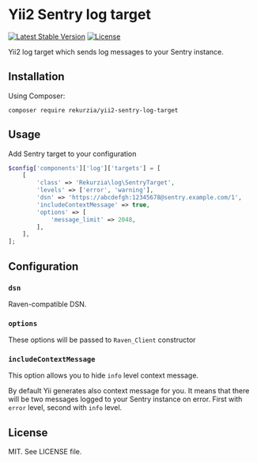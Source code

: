 # Yii2 Sentry log target

[![Latest Stable Version](https://poser.pugx.org/rekurzia/yii2-sentry-log-target/v/stable)](https://github.com/rekurzia/yii2-sentry-log-target/releases)
[![License](https://poser.pugx.org/rekurzia/yii2-sentry-log-target/license)](https://github.com/rekurzia/yii2-sentry-log-target/blob/master/LICENSE.md)

Yii2 log target which sends log messages to your Sentry instance.

## Installation

Using Composer:

```
composer require rekurzia/yii2-sentry-log-target
```

## Usage

Add Sentry target to your configuration

```php
$config['components']['log']['targets'] = [
    [
        'class' => 'Rekurzia\log\SentryTarget',
        'levels' => ['error', 'warning'],
        'dsn' => 'https://abcdefgh:12345678@sentry.example.com/1',
        'includeContextMessage' => true,
        'options' => [
            'message_limit' => 2048,
        ],
    ],
];
```

## Configuration

### `dsn`

Raven-compatible DSN.

### `options`

These options will be passed to `Raven_Client` constructor

### `includeContextMessage`

This option allows you to hide `info` level context message.

By default Yii generates also context message for you. It means that there will
be two messages logged to your Sentry instance on error. First with `error`
level, second with `info` level.

## License

MIT. See LICENSE file.
